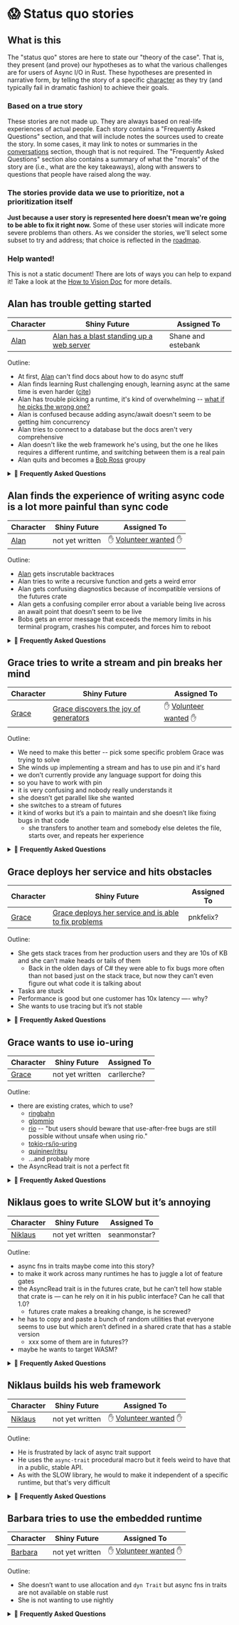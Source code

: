 # 😱 Status quo stories

## What is this

The "status quo" stores are here to state our "theory of the case". That is, they present (and prove) our hypotheses as to what the various challenges are for users of Async I/O in Rust. These hypotheses are presented in narrative form, by telling the story of a specific [character] as they try (and typically fail in dramatic fashion) to achieve their goals.

[character]: ./characters.md

### Based on a true story

These stories are not made up. They are always based on real-life experiences of actual people. Each story contains a "Frequently Asked Questions" section, and that will include notes the sources used to create the story. In some cases, it may link to notes or summaries in the [conversations] section, though that is not required. The "Frequently Asked Questions" section also contains a summary of what the "morals" of the story are (i.e., what are the key takeaways), along with answers to questions that people have raised along the way.

[conversations]: ../conversations.md

### The stories provide data we use to prioritize, not a prioritization itself

**Just because a user story is represented here doesn't mean we're going to be able to fix it right now.** Some of these user stories will indicate more severe problems than others. As we consider the stories, we'll select some subset to try and address; that choice is reflected in the [roadmap].

[roadmap]: ./roadmap.md

### Help wanted!

This is not a static document! There are lots of ways you can help to expand it! Take a look at the [How to Vision Doc](./how_to_vision_doc.md) for more details.

[Alan]: ./characters.md#alan-the-startup-guy-trying-to-stand-up-a-web-stack-quickly
[Grace]: ./characters.md#grace-the-principal-engineer-hacking-on-t4-a-new-storage-service
[Niklaus]: ./characters.md#niklaus-the-developer-building-generic-rust-libraries-and-frameworks
[Barbara]: ./characters.md#barbara-embedded-developer-doing-networking
[Volunteer wanted]: ./how_to_vision_doc.md#how-can-i-finish-or-add-a-section-to-the-document

## Alan has trouble getting started

| Character | Shiny Future | Assigned To |
| --- | --- | --- |
| [Alan] | [Alan has a blast standing up a web server](./shiny_future.md#alan-has-a-blast-standing-up-a-web-server) | Shane and estebank |

Outline:

* At first, [Alan] can't find docs about how to do async stuff
* Alan finds learning Rust challenging enough, learning async at the same time is even harder ([cite](https://twitter.com/richardsabow/status/1345815115745140736))
* Alan has trouble picking a runtime, it's kind of overwhelming -- [what if he picks the wrong one?](https://twitter.com/EchoRior/status/1359965313979346944)
* Alan is confused because adding async/await doesn't seem to be getting him concurrency
* Alan tries to connect to a database but the docs aren't very comprehensive
* Alan doesn't like the web framework he's using, but the one he likes requires a different runtime, and switching between them is a real pain
* Alan quits and becomes a [Bob Ross] groupy

[Bob Ross]: https://www.pbs.org/show/best-joy-painting/

<details><summary>🤔 <b>Frequently Asked Questions</b></summary>
<p>

* **What are the morals of the story?**
    * Many people cite that picking a runtime is a stressful choice.
    * People want to be able to 'mix and match' the runtime, web framework, and other libraries and have things just work.
    * Information on async-await is hard to find and not yet well integrated into standard Rust learning materials.
    * Rust's async model is different from other languages (JavaScript, C#) and that can be confusing.
    * Learning async Rust is strictly more work than learning sync Rust, which is already harder than we'd like.
    * The async book as written gives way too many low-level details way too early.
* **Are you just making this stuff up?**
    * Not at all. This is based on a number of sources, including tweets but also personal conversations.
    * Some sources can be found in the conversations page:
        * [2021-02-12 Twitter thread](../conversations/2021-02-12-Twitter-Thread.md)
* **Why doesn't Alan go to the tutorial for some specific runtime?**
    * It's true that there are a number of excellent tutorials out there, like the one from [tokio](https://tokio.rs/tokio/tutorial) and [async-std](https://book.async.rs/tutorial/index.html). Unfortunately, Alan doesn't know about those runtimes yet! Alan wants to learn Rust, so that's where he started.

</p>
</details>

## Alan finds the experience of writing async code is a lot more painful than sync code

| Character | Shiny Future | Assigned To |
| --- | --- | --- |
| [Alan] | not yet written | ✋ [Volunteer wanted] ✋ |

Outline:

* [Alan] gets inscrutable backtraces
* Alan tries to write a recursive function and gets a weird error
* Alan gets confusing diagnostics because of incompatible versions of the futures crate
* Alan gets a confusing compiler error about a variable being live across an await point that doesn’t seem to be live
* Bobs gets an error message that exceeds the memory limits in his terminal program, crashes his computer, and forces him to reboot

<details><summary>🤔 <b>Frequently Asked Questions</b></summary>
<p>

* **What are the morals of the story?**
    * (Explain your key points here)
* **Are you just making this stuff up?**
    * (Cite important sources here; feel free to add files into the conversations folder for more details)

</p>
</details>

## Grace tries to write a stream and pin breaks her mind

| Character | Shiny Future | Assigned To |
| --- | --- | --- |
| [Grace] | [Grace discovers the joy of generators](./shiny_future.html#grace-discovers-the-joy-of-generators) | ✋ [Volunteer wanted] ✋ |

Outline:

* We need to make this better -- pick some specific problem Grace was trying to solve
* She winds up implementing a stream and has to use pin and it's hard
* we don’t currently provide any language support for doing this
* so you have to work with pin
* it is very confusing and nobody really understands it
* she doesn’t get parallel like she wanted
* she switches to a stream of futures 
* it kind of works but it’s a pain to maintain and she doesn’t like fixing bugs in that code
    * she transfers to another team and somebody else deletes the file, starts over, and repeats her experience

<details><summary>🤔 <b>Frequently Asked Questions</b></summary>
<p>

* **What are the morals of the story?**
    * (Explain your key points here)
* **Are you just making this stuff up?**
    * (Cite important sources here; feel free to add files into the conversations folder for more details)

</p>
</details>

## Grace deploys her service and hits obstacles

| Character | Shiny Future | Assigned To |
| --- | --- | --- |
| [Grace] | [Grace deploys her service and is able to fix problems] | pnkfelix? |

[Grace deploys her service and is able to fix problems]: ./shiny_future.md#grace-deploys-her-service-and-is-able-to-fix-problems

Outline:

* She gets stack traces from her production users and they are 10s of KB and she can’t make heads or tails of them
    * Back in the olden days of C# they were able to fix bugs more often than not based just on the stack trace, but now they can’t even figure out what code it is talking about
* Tasks are stuck
* Performance is good but one customer has 10x latency —- why?
* She wants to use tracing but it’s not stable

<details><summary>🤔 <b>Frequently Asked Questions</b></summary>
<p>

* **What are the morals of the story?**
    * (Explain your key points here)
* **Are you just making this stuff up?**
    * (Cite important sources here; feel free to add files into the conversations folder for more details)

</p>
</details>

## Grace wants to use io-uring

| Character | Shiny Future | Assigned To |
| --- | --- | --- |
| [Grace] | not yet written | carllerche? |

Outline:

* there are existing crates, which to use?
    * [ringbahn](https://github.com/ringbahn/ringbahn)
    * [glommio](https://github.com/DataDog/glommio)
    * [rio](https://crates.io/crates/rio) -- "but users should beware that use-after-free bugs are still possible without unsafe when using rio."
    * [tokio-rs/io-uring](https://github.com/tokio-rs/io-uring)
    * [quininer/ritsu](https://github.com/quininer/ritsu)
    * ...and probably more
* the AsyncRead trait is not a perfect fit

<details><summary>🤔 <b>Frequently Asked Questions</b></summary>
<p>

* **What are the morals of the story?**
    * (Explain your key points here)
* **Are you just making this stuff up?**
    * (Cite important sources here; feel free to add files into the conversations folder for more details)

</p>
</details>

## Niklaus goes to write SLOW but it’s annoying

| Character | Shiny Future | Assigned To |
| --- | --- | --- |
| [Niklaus] | not yet written | seanmonstar? |

Outline:

* async fns in traits maybe come into this story?
* to make it work across many runtimes he has to juggle a lot of feature gates 
* the AsyncRead trait is in the futures crate, but he can’t tell how stable that crate is — can he rely on it in his public interface? Can he call that 1.0?
    * futures crate makes a breaking change, is he screwed?
* he has to copy and paste a bunch of random utilities that everyone seems to use but which aren’t defined in a shared crate that has a stable version
    * xxx some of them are in futures??
* maybe he wants to target WASM?

<details><summary>🤔 <b>Frequently Asked Questions</b></summary>
<p>

* **What are the morals of the story?**
    * (Explain your key points here)
* **Are you just making this stuff up?**
    * (Cite important sources here; feel free to add files into the conversations folder for more details)

</p>
</details>

## Niklaus builds his web framework

| Character | Shiny Future | Assigned To |
| --- | --- | --- |
| [Niklaus] | not yet written | ✋ [Volunteer wanted] ✋ |

Outline:

* He is frustrated by lack of async trait support
* He uses the `async-trait` procedural macro but it feels weird to have that in a public, stable API.
* As with the SLOW library, he would to make it independent of a specific runtime, but that's very difficult

<details><summary>🤔 <b>Frequently Asked Questions</b></summary>
<p>

* **What are the morals of the story?**
    * (Explain your key points here)
* **Are you just making this stuff up?**
    * (Cite important sources here; feel free to add files into the conversations folder for more details)

</p>
</details>

## Barbara tries to use the embedded runtime

| Character | Shiny Future | Assigned To |
| --- | --- | --- |
| [Barbara] | not yet written | ✋ [Volunteer wanted] ✋ |

Outline:

* She doesn’t want to use allocation and `dyn Trait` but async fns in traits are not available on stable rust
* She is not wanting to use nightly

<details><summary>🤔 <b>Frequently Asked Questions</b></summary>
<p>

* **What are the morals of the story?**
    * (Explain your key points here)
* **Are you just making this stuff up?**
    * (Cite important sources here; feel free to add files into the conversations folder for more details)

</p>
</details>
